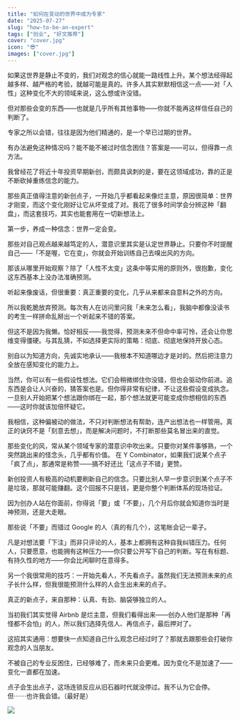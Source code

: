 ```yaml
---
title: "如何在变动的世界中成为专家"
date: "2025-07-27"
slug: "how-to-be-an-expert"
tags: ["创业", "好文推荐"]
cover: "cover.jpg"
icon: "😎"
images: ["cover.jpg"]
---
```

如果这世界是静止不变的，我们对观念的信心就能一路线性上升。某个想法经得起越多样、越严格的考验，就越可能是真的。许多人其实默默相信这一点——对「人性」这种变化不大的领域来说，这么想或许没错。



但对那些会变的东西——也就是几乎所有其他事物——你就不能再这样信任自己的判断了。



专家之所以会错，往往是因为他们精通的，是一个早已过期的世界。



有办法避免这种情况吗？能不能不被过时信念困住？答案是——可以，但得靠一点方法。



我曾经花了将近十年投资早期新创，而颇具讽刺的是，要在这领域成功，靠的正是不断砍掉重练信念的能力。



那些真正值得注意的新创点子，一开始几乎都看起来像烂主意，原因很简单：世界才刚变，而这个变化刚好让它从坏变成了对。我花了很多时间学会分辨这种「翻盘」，而这套技巧，其实也能套用在一切新想法上。



第一步，养成一种信念：世界一定会变。



那些对自己观点越来越笃定的人，潜意识里其实是认定世界静止。只要你不时提醒自己——「不是喔，它在变」，你就会开始训练自己去嗅出风的方向。



那该从哪里开始观察？除了「人性不太变」这条中等实用的原则外，很抱歉，变化这东西基本上没办法准确预测。



听起来像废话，但很重要：真正重要的变化，几乎从来都来自意料之外的方向。



所以我乾脆放弃预测。每次有人在访问里问我「未来怎么看」，我脑中都像没读书的考生一样拼命乱掰出一个听起来不错的答案。



但这不是因为我懒。恰好相反——我觉得，预测未来不但命中率可怜，还会让你思维变得僵硬。与其乱猜，不如选择更实际的策略：彻底、彻底地保持开放心态。



别自以为知道方向，先诚实地承认——我根本不知道哪边才是对的。然后把注意力全放在感知变化的能力上。



当然，你可以有一些假设性想法。它们会稍微绑住你没错，但也会驱动你前进。追东西是会让人兴奋的，猜答案也是。但你得非常有纪律，不让这些假设变成执念。
一旦别人开始把某个想法跟你绑在一起，那个想法就更可能变成你想相信的东西——这时你就该加倍怀疑它。



我相信，这种偏被动的做法，不只对判断想法有帮助，连产出想法也一样管用。真正的诀窍不是「刻意去想」，而是解决问题时，不打断那些莫名冒出来的直觉。



那些变化的风，常从某个领域专家的潜意识中吹出来。只要你对某件事够熟，一个突然跳出来的怪念头，几乎都有价值。
在 Y Combinator，如果我们说某个点子「疯了点」，那通常是称赞——搞不好还比「这点子不错」更赞。



新创投资人有极高的动机要刷新自己的信念。只要比别人早一步意识到某个点子不是垃圾，那就可能赚翻。这个回报不只是钱，更是你整个判断体系的现场验证。



因为创办人站在你面前，你得说「要」或「不要」，几个月后你就会知道你当时是神预测，还是大走眼。



那些说「不要」而错过 Google 的人（真的有几个），这笔帐会记一辈子。



凡是对想法要「下注」而非只评论的人，基本上都拥有这种自我纠错压力。任何人，只要愿意，也能拥有这种压力——你只要公开写下自己的判断。写在有标题、有持久性的地方——你会比闲聊时在意得多。



另一个我很常用的技巧：一开始先看人，不先看点子。虽然我们无法预测未来的点子长什么样，但我很能预测什么样的人会生出未来的点子。



真正的新点子，来自那种：认真、有劲、脑袋够独立的人。



当初我们其实觉得 Airbnb 是烂主意，但我们看得出来——创办人他们是那种「再怪都不会怕」的人，所以我们选择先信人、再信点子，最后押对了。



这招其实通用：想要快一点知道自己什么观念已经过时了？那就去跟那些会打破你观念的人当朋友。



不被自己的专业反困住，已经够难了，而未来只会更难。因为变化不是加速了——变化一直都在加速。



点子会生出点子，这场连锁反应从旧石器时代就没停过。我不认为它会停。
但⋯⋯也许我会错。（最好是）




![](https://prod-files-secure.s3.us-west-2.amazonaws.com/112d0858-5090-4d34-a606-b75eb8d65fd2/46476355-9cf3-4e99-9b7a-3531bc426380/1000202064.png?X-Amz-Algorithm=AWS4-HMAC-SHA256&X-Amz-Content-Sha256=UNSIGNED-PAYLOAD&X-Amz-Credential=ASIAZI2LB4662HU3FROR%2F20251005%2Fus-west-2%2Fs3%2Faws4_request&X-Amz-Date=20251005T223025Z&X-Amz-Expires=3600&X-Amz-Security-Token=IQoJb3JpZ2luX2VjEOL%2F%2F%2F%2F%2F%2F%2F%2F%2F%2FwEaCXVzLXdlc3QtMiJIMEYCIQDm43LEJqiDn3TQs%2F%2F7mA9o78U5PwiG216BBeGP6alZaQIhALk0IqyPuWz65hVgTAam0Q%2Fa%2FV4WD37%2BJgXu3RE6LsMnKv8DCHsQABoMNjM3NDIzMTgzODA1IgyEZ8Gti%2Bd6hsCkEaIq3AOalbR6kLV1LlGWfUJqsIyEyJjqy9%2FCmp7rUn13NlcJMmwmKqUM76hs8G77S3H6e96zjeVCNeFDME%2FCCwuR4rmhlouG%2FTntRyeD04FqfxCMmc9pIKrTs1BT6fKEX8PCyWcU1yjrlG4G65AH08BGWIwzjoCm643RKdSqe6tR%2FDGOWYSexyO7yd87Luc6CFEW1uQ973P8iMumu0Fhs9gWIzQZJyfA54nIPgv83Ywi8hv79yFjmXKtIaWepCBkI57gtgbQ4%2F%2BxURW5VAZsKMlzaEP67WERdLxYZoYwmTQy%2BIfD7Cjj2XSkGg3bKfmxK%2BGCFTUSoNv6HG79rxcpEtytKW%2BuUtCWslOg1kw8lmhiEwJb382IccPUgpnQq82xYYChqlWZDIeM7jzgYx4YPWgvfzt7Rrlnl9ac0HtPLYMXvrUk1yT3SMtoI6ICqMXQIs7s%2F62jUVmHbap6ll1si%2FLj0NUrwFsPBS2aZE3pRxhbaH4SNxTtd%2B0bz%2Bd0Upm1ZecHXM7nSl0a4J12xRgkKVcXYVtepx27EQSiI7XJuQNKf8nH8IOlLv4N8mXvhFAABbg5v%2F6KfLK2zXyYqG4Mcxr6htvtlt0e5O1YJhm5Bf2mxDdSv4kVPehirXUS7jPUETD16IrHBjqkAbW89a86fPJbjcZG%2B%2BUNOD6a5ZEw0whSTfHF3QYzZFD8TMwsuipVkZzVSFpnJ1%2FSjxDTXrW4ecQOwezHHaXLUq%2Bm5uTxgivVikM8QgJaDvOQvttgRKnC745NnfQENo1JnieiirCVm2bj7T7BqRCwAExtx7yhmomRuYpWLO62JwThTCvo4vO9r9exXnvGLi%2BfpxVku1ROnyIfdScNFR0pIZh0ISrR&X-Amz-Signature=e45b8a8f287a723b5083b16ab2c7b9d2390c22eccfdc10ed35f27398d96a499d&X-Amz-SignedHeaders=host&x-amz-checksum-mode=ENABLED&x-id=GetObject)

